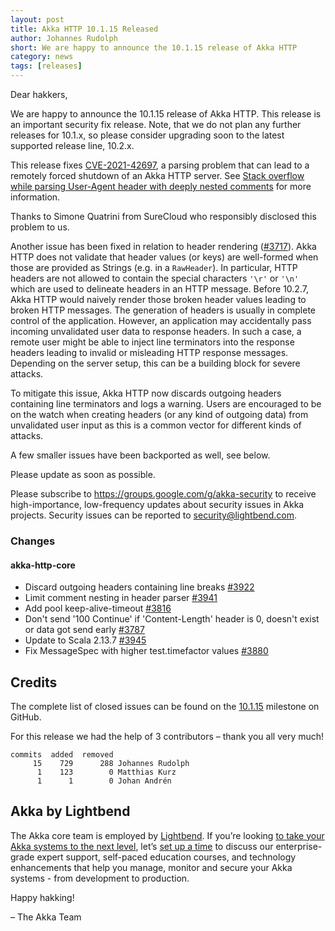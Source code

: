 ```yaml
---
layout: post
title: Akka HTTP 10.1.15 Released
author: Johannes Rudolph
short: We are happy to announce the 10.1.15 release of Akka HTTP
category: news
tags: [releases]
---
```


Dear hakkers,

We are happy to announce the 10.1.15 release of Akka HTTP. This release is an important security fix release. Note,
that we do not plan any further releases for 10.1.x, so please consider upgrading soon to the latest supported release line,
10.2.x.

This release fixes [CVE-2021-42697](https://nvd.nist.gov/vuln/detail/CVE-2021-42697), a parsing problem that can lead
to a remotely forced shutdown of an Akka HTTP server. See
[Stack overflow while parsing User-Agent header with deeply nested comments](https://doc.akka.io/docs/akka-http/current/security/2021-CVE-2021-42697-stack-overflow-parsing-user-agent.html) for more information.

Thanks to Simone Quatrini from SureCloud who responsibly disclosed this problem to us.

Another issue has been fixed in relation to header rendering ([#3717](https://github.com/akka/akka-http/issues/3717)).
Akka HTTP does not validate that header values (or keys)
are well-formed when those are provided as Strings (e.g. in a `RawHeader`). In particular, HTTP headers are not allowed
to contain the special characters `'\r'` or `'\n'` which are used to delineate headers in an HTTP message. Before 10.2.7,
Akka HTTP would naively render those broken header values leading to broken HTTP messages. The generation of headers is
usually in complete control of the application. However, an application may accidentally pass incoming unvalidated user
data to response headers. In such a case, a remote user might be able to inject line terminators into the response headers
leading to invalid or misleading HTTP response messages. Depending on the server setup, this can be a building block for
severe attacks.

To mitigate this issue, Akka HTTP now discards outgoing headers containing line terminators and logs a warning. Users
are encouraged to be on the watch when creating headers (or any kind of outgoing data) from unvalidated user input as this
is a common vector for different kinds of attacks.

A few smaller issues have been backported as well, see below.

Please update as soon as possible.

Please subscribe to https://groups.google.com/g/akka-security to receive high-importance, low-frequency updates about
security issues in Akka projects. Security issues can be reported to security@lightbend.com.

### Changes

#### akka-http-core

* Discard outgoing headers containing line breaks [#3922](https://github.com/akka/akka-http/pull/3922)
* Limit comment nesting in header parser [#3941](https://github.com/akka/akka-http/pull/3941)
* Add pool keep-alive-timeout [#3816](https://github.com/akka/akka-http/pull/3816)
* Don't send '100 Continue' if 'Content-Length' header is 0, doesn't exist or data got send early [#3787](https://github.com/akka/akka-http/pull/3787)
* Update to Scala 2.13.7 [#3945](https://github.com/akka/akka-http/pull/3945)
* Fix MessageSpec with higher test.timefactor values [#3880](https://github.com/akka/akka-http/pull/3880)

## Credits

The complete list of closed issues can be found on the [10.1.15](https://github.com/akka/akka-http/milestone/64?closed=1) milestone
on GitHub.

For this release we had the help of 3 contributors – thank you all very much!

```
commits  added  removed
     15    729      288 Johannes Rudolph
      1    123        0 Matthias Kurz
      1      1        0 Johan Andrén
```

## Akka by Lightbend

The Akka core team is employed by [Lightbend](https://www.lightbend.com/). If you’re looking [to take your Akka systems to the next level](https://www.lightbend.com/lightbend-platform-subscription), let’s [set up a time](https://lightbend.com/contact) to discuss our enterprise-grade expert support, self-paced education courses, and technology enhancements that help you manage, monitor and secure your Akka systems - from development to production.

Happy hakking!

– The Akka Team
